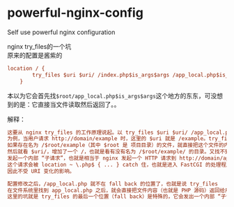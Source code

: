 # powerful-nginx-config
Self use powerful nginx configuration

nginx try_files的一个坑  
原来的配置是酱紫的
```ini
location / {
        try_files $uri $uri/ /index.php$is_args$args /app_local.php$is_args$args /app_dev.php$is_args$args;
    }
```
本以为它会首先找`$root/app_local.php$is_args$args`这个地方的东东，可没想到的是：它直接当文件读取然后返回了。。

解释：
```ini
这要从 nginx try_files 的工作原理说起。以 try_files $uri $uri/ /app_local.php;  
为例，当用户请求 http://domain/example 时，这里的 $uri 就是 /example。try_files 会到硬盘里尝试找这个文件。 
如果存在名为 /$root/example（其中 $root 是 项目目录）的文件，就直接把这个文件的内容发送给用户。显然，目录中没有叫 example 的文件。 
然后就看 $uri/，增加了一个 /，也就是看有没有名为 /$root/example/ 的目录。又找不到，就会 fall back 到 try_files 的最后一个选项 /app_local.php，  
发起一个内部 “子请求”，也就是相当于 nginx 发起一个 HTTP 请求到 http://domain/app_local.php。  
这个请求会被 location ~ \.php$ { ... } catch 住，也就是进入 FastCGI 的处理程序。而具体的 URI 及参数是在 REQUEST_URI 中传递给 FastCGI 和 PHP应用 程序的，  
因此不受 URI 变化的影响。

配置修改之后，/app_local.php 就不在 fall back 的位置了，也就是说 try_files  
在文件系统里找到 app_local.php 之后，就会直接把文件内容（也就是 PHP 源码）返回给用户。 
这里的坑就是 try_files 的最后一个位置（fall back）是特殊的，它会发出一个内部 “子请求” 而非直接在文件系统里查找这个文件。
```
